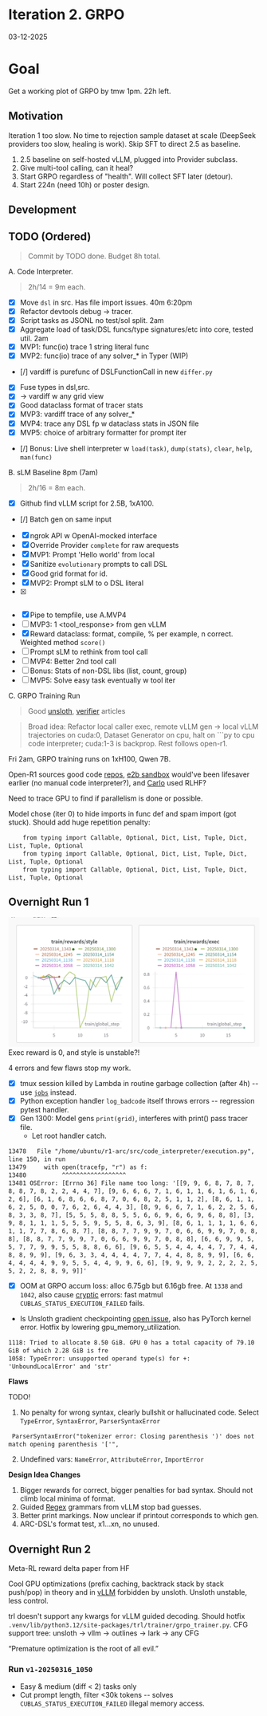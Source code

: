 # Iteration 2. GRPO
 
03-12-2025

# Goal

Get a working plot of GRPO by tmw 1pm. 22h left.

## Motivation

Iteration 1 too slow. No time to rejection sample dataset at scale (DeepSeek providers too slow, healing is work). Skip SFT to direct 2.5 as baseline.
1. 2.5 baseline on self-hosted vLLM, plugged into Provider subclass.
2. Give multi-tool calling, can it heal?
3. Start GRPO regardless of "health". Will collect SFT later (detour).
4. Start 224n (need 10h) or poster design.

## Development

## TODO (Ordered)

> Commit by TODO done. Budget 8h total.

A. Code Interpreter.
> 2h/14 = 9m each.
- [x] Move `dsl` in src. Has file import issues. 40m 6:20pm
- [x] Refactor devtools debug -> tracer.
- [x] Script tasks as JSONL no test/sol split. 2am
- [x] Aggregate load of task/DSL funcs/type signatures/etc into core, tested util. 2am
- [x] MVP1: func(io) trace 1 string literal func
- [x] MVP2: func(io) trace of any solver_* in Typer (WIP)
- [/] vardiff is purefunc of DSLFunctionCall in new `differ.py`
- [x] Fuse types in dsl,src.
- [x] -> vardiff w any grid view
- [x] Good dataclass format of tracer stats
- [x] MVP3: vardiff trace of any solver_*
- [x] MVP4: trace any DSL fp w dataclass stats in JSON file
- [x] MVP5: choice of arbitrary formatter for prompt iter
- [/] Bonus: Live shell interpreter w `load(task)`, `dump(stats)`, `clear`, `help`, `man(func)`
  
B. sLM Baseline 8pm (7am)
> 2h/16 = 8m each.
- [x] Github find vLLM script for 2.5B, 1xA100.
- [/] Batch gen on same input
- [x] ngrok API w OpenAI-mocked interface
- [x] Override Provider `complete` for raw arequests
- [x] MVP1: Prompt 'Hello world' from local
- [x] Sanitize `evolutionary` prompts to call DSL
- [x] Good grid format for id.
- [x] MVP2: Prompt sLM to o DSL literal
- [x] ```py format reward 
- [x] Pipe to tempfile, use A.MVP4
- [ ] MVP3: 1 <tool_response> from gen vLLM
- [x] Reward dataclass: format, compile, % per example, n correct. Weighted method `score()` 
- [ ] Prompt sLM to rethink from tool call
- [ ] MVP4: Better 2nd tool call
- [ ] Bonus: Stats of non-DSL libs (list, count, group)
- [ ] MVP5: Solve easy task eventually w tool iter

C. GRPO Training Run
> Good [unsloth](https://docs.unsloth.ai/basics/reasoning-grpo-and-rl), [verifier](https://github.com/willccbb/verifiers/blob/main/verifiers/envs/code_env.py) articles

> Broad idea: Refactor local caller exec, remote vLLM gen -> local vLLM trajectories on cuda:0, Dataset Generator on cpu, halt on ```py to cpu code interpreter; cuda:1-3 is backprop. Rest follows open-r1.

Fri 2am, GRPO training runs on 1xH100, Qwen 7B.

Open-R1 sources good code [repos](https://github.com/huggingface/open-r1/issues/28), [e2b sandbox](https://e2b.dev/) would've been lifesaver earlier (no manual code interpreter?), and [Carlo](https://e2b.dev/) used RLHF?

Need to trace GPU to find if parallelism is done or possible.

Model chose (iter 0) to hide imports in func def and spam import (got stuck). Should add huge repetition penalty:
```
    from typing import Callable, Optional, Dict, List, Tuple, Dict, List, Tuple, Optional
    from typing import Callable, Optional, Dict, List, Tuple, Dict, List, Tuple, Optional
    from typing import Callable, Optional, Dict, List, Tuple, Dict, List, Tuple, Optional
```

## Overnight Run 1

![Reward](../bin/reward_run_1.png)
Exec reward is 0, and style is unstable?!

4 errors and few flaws stop my work.
- [x] tmux session killed by Lambda in routine garbage collection (after 4h) -- use [`jobs`](https://www.geeksforgeeks.org/process-control-commands-unixlinux/) instead. 
- [x] Python exception handler `log_badcode` itself throws errors -- regression pytest handler.
- [x] Gen 1300: Model gens `print(grid)`, interferes with print() pass tracer file.
    - Let root handler catch.

```
13478   File "/home/ubuntu/r1-arc/src/code_interpreter/execution.py", line 150, in run
13479     with open(tracefp, "r") as f:
13480          ^^^^^^^^^^^^^^^^^^
13481 OSError: [Errno 36] File name too long: '[[9, 9, 6, 8, 7, 8, 7, 8, 8, 7, 8, 2, 2, 4, 4, 7], [9, 6, 6, 6, 7, 1, 6, 1, 1, 6, 1, 6, 1, 6, 2, 6], [6, 1, 6, 8, 6, 6, 8, 7, 0, 6, 8, 2, 5, 1, 1, 2], [8, 6, 1, 1, 6, 2, 5, 0, 0, 7, 6, 2, 6, 4, 4, 3], [8, 9, 6, 6, 7, 1, 6, 2, 2, 5, 6, 8, 3, 3, 8, 7], [5, 5, 5, 8, 8, 5, 5, 6, 6, 9, 6, 6, 9, 6, 8, 8], [3, 9, 8, 1, 1, 1, 5, 5, 5, 9, 5, 5, 8, 6, 3, 9], [8, 6, 1, 1, 1, 1, 6, 6, 1, 1, 7, 7, 8, 6, 8, 7], [8, 8, 7, 7, 9, 9, 7, 0, 6, 6, 9, 9, 7, 0, 8, 8], [8, 8, 7, 7, 9, 9, 7, 0, 6, 6, 9, 9, 7, 0, 8, 8], [6, 6, 9, 9, 5, 5, 7, 7, 9, 9, 5, 5, 8, 8, 6, 6], [9, 6, 5, 5, 4, 4, 4, 4, 7, 7, 4, 4, 8, 8, 9, 9], [9, 6, 3, 3, 4, 4, 4, 4, 7, 7, 4, 4, 8, 8, 9, 9], [6, 6, 4, 4, 4, 4, 9, 9, 5, 5, 4, 4, 9, 9, 6, 6], [9, 9, 9, 9, 2, 2, 2, 2, 5, 5, 2, 2, 8, 8, 9, 9]]'
```

- [x] OOM at GRPO accum loss: alloc 6.75gb but 6.16gb free.
At `1338` and `1042`, also cause [cryptic](https://chatgpt.com/share/67d4b42a-95c8-800b-b7b8-94a465ff484f) errors: fast matmul `CUBLAS_STATUS_EXECUTION_FAILED` fails.
- Is Unsloth gradient checkpointing [open issue](https://github.com/unslothai/unsloth/issues/1744#issuecomment-2683953959), also has PyTorch kernel error. Hotfix by lowering gpu_memory_utilization.
```
1118: Tried to allocate 8.50 GiB. GPU 0 has a total capacity of 79.10 GiB of which 2.28 GiB is fre
1058: TypeError: unsupported operand type(s) for +: 'UnboundLocalError' and 'str'
```

**Flaws**

TODO!

1. No penalty for wrong syntax, clearly bullshit or hallucinated code. Select `TypeError`, `SyntaxError`, `ParserSyntaxError`

```
 ParserSyntaxError("tokenizer error: Closing parenthesis ')' does not match opening parenthesis '['",
 ```
2. Undefined vars: `NameError`, `AttributeError`, `ImportError`

**Design Idea Changes**
1. Bigger rewards for correct, bigger penalties for bad syntax. Should not climb local minima of format.
2. Guided [Regex](https://github.com/joerunde/vllm/blob/538517515027c496263b8d1846d7bc16c67e923f/tests/entrypoints/llm/test_guided_generate.py) grammars from vLLM stop bad guesses.
3. Better print markings. Now unclear if printout corresponds to which gen.
4. ARC-DSL's format test, x1...xn, no unused.

## Overnight Run 2

Meta-RL reward delta paper from HF

Cool GPU optimizations (prefix caching, backtrack stack by stack push/pop) in theory and in [vLLM](https://docs.vllm.ai/en/stable/design/automatic_prefix_caching.html#design-automatic-prefix-caching) forbidden by unsloth.
Unsloth unstable, less control.

trl doesn't support any kwargs for vLLM guided decoding. Should hotfix `.venv/lib/python3.12/site-packages/trl/trainer/grpo_trainer.py`.
CFG support tree: unsloth -> vllm -> outlines -> lark -> any CFG

“Premature optimization is the root of all evil.”

### Run `v1-20250316_1050`
- Easy & medium (diff < 2) tasks only
- Cut prompt length, filter <30k tokens -- solves `CUBLAS_STATUS_EXECUTION_FAILED` illegal memory access.

